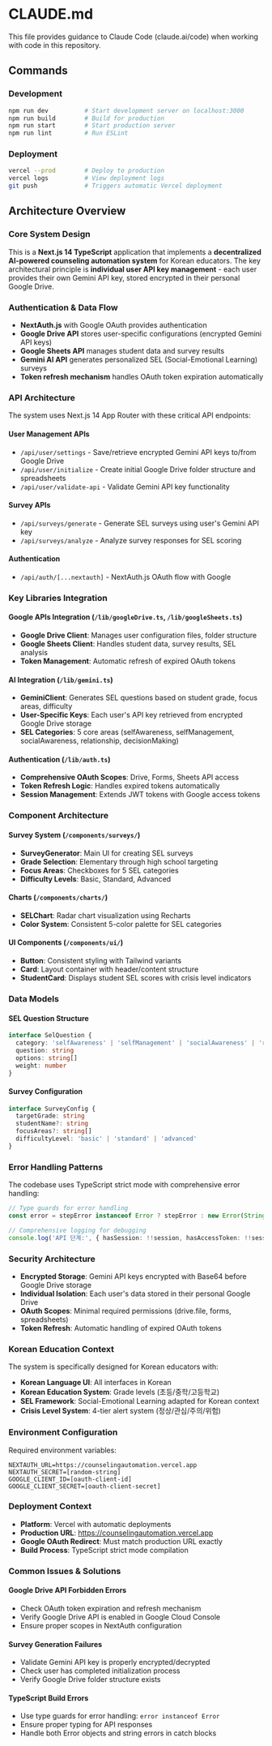 # CLAUDE.md

This file provides guidance to Claude Code (claude.ai/code) when working with code in this repository.

## Commands

### Development
```bash
npm run dev          # Start development server on localhost:3000
npm run build        # Build for production
npm run start        # Start production server
npm run lint         # Run ESLint
```

### Deployment
```bash
vercel --prod        # Deploy to production
vercel logs          # View deployment logs
git push             # Triggers automatic Vercel deployment
```

## Architecture Overview

### Core System Design

This is a **Next.js 14 TypeScript** application that implements a **decentralized AI-powered counseling automation system** for Korean educators. The key architectural principle is **individual user API key management** - each user provides their own Gemini API key, stored encrypted in their personal Google Drive.

### Authentication & Data Flow
- **NextAuth.js** with Google OAuth provides authentication
- **Google Drive API** stores user-specific configurations (encrypted Gemini API keys)
- **Google Sheets API** manages student data and survey results
- **Gemini AI API** generates personalized SEL (Social-Emotional Learning) surveys
- **Token refresh mechanism** handles OAuth token expiration automatically

### API Architecture

The system uses Next.js 14 App Router with these critical API endpoints:

#### User Management APIs
- `/api/user/settings` - Save/retrieve encrypted Gemini API keys to/from Google Drive
- `/api/user/initialize` - Create initial Google Drive folder structure and spreadsheets
- `/api/user/validate-api` - Validate Gemini API key functionality

#### Survey APIs  
- `/api/surveys/generate` - Generate SEL surveys using user's Gemini API key
- `/api/surveys/analyze` - Analyze survey responses for SEL scoring

#### Authentication
- `/api/auth/[...nextauth]` - NextAuth.js OAuth flow with Google

### Key Libraries Integration

#### Google APIs Integration (`/lib/googleDrive.ts`, `/lib/googleSheets.ts`)
- **Google Drive Client**: Manages user configuration files, folder structure
- **Google Sheets Client**: Handles student data, survey results, SEL analysis
- **Token Management**: Automatic refresh of expired OAuth tokens

#### AI Integration (`/lib/gemini.ts`)
- **GeminiClient**: Generates SEL questions based on student grade, focus areas, difficulty
- **User-Specific Keys**: Each user's API key retrieved from encrypted Google Drive storage
- **SEL Categories**: 5 core areas (selfAwareness, selfManagement, socialAwareness, relationship, decisionMaking)

#### Authentication (`/lib/auth.ts`)
- **Comprehensive OAuth Scopes**: Drive, Forms, Sheets API access
- **Token Refresh Logic**: Handles expired tokens automatically
- **Session Management**: Extends JWT tokens with Google access tokens

### Component Architecture

#### Survey System (`/components/surveys/`)
- **SurveyGenerator**: Main UI for creating SEL surveys
- **Grade Selection**: Elementary through high school targeting
- **Focus Areas**: Checkboxes for 5 SEL categories
- **Difficulty Levels**: Basic, Standard, Advanced

#### Charts (`/components/charts/`)
- **SELChart**: Radar chart visualization using Recharts
- **Color System**: Consistent 5-color palette for SEL categories

#### UI Components (`/components/ui/`)
- **Button**: Consistent styling with Tailwind variants
- **Card**: Layout container with header/content structure  
- **StudentCard**: Displays student SEL scores with crisis level indicators

### Data Models

#### SEL Question Structure
```typescript
interface SelQuestion {
  category: 'selfAwareness' | 'selfManagement' | 'socialAwareness' | 'relationship' | 'decisionMaking'
  question: string
  options: string[]
  weight: number
}
```

#### Survey Configuration
```typescript
interface SurveyConfig {
  targetGrade: string
  studentName?: string
  focusAreas?: string[]
  difficultyLevel: 'basic' | 'standard' | 'advanced'
}
```

### Error Handling Patterns

The codebase uses TypeScript strict mode with comprehensive error handling:

```typescript
// Type guards for error handling
const error = stepError instanceof Error ? stepError : new Error(String(stepError))

// Comprehensive logging for debugging
console.log('API 단계:', { hasSession: !!session, hasAccessToken: !!session?.accessToken })
```

### Security Architecture

- **Encrypted Storage**: Gemini API keys encrypted with Base64 before Google Drive storage
- **Individual Isolation**: Each user's data stored in their personal Google Drive
- **OAuth Scopes**: Minimal required permissions (drive.file, forms, spreadsheets)
- **Token Refresh**: Automatic handling of expired OAuth tokens

### Korean Education Context

The system is specifically designed for Korean educators with:
- **Korean Language UI**: All interfaces in Korean
- **Korean Education System**: Grade levels (초등/중학/고등학교)
- **SEL Framework**: Social-Emotional Learning adapted for Korean context
- **Crisis Level System**: 4-tier alert system (정상/관심/주의/위험)

### Environment Configuration

Required environment variables:
```
NEXTAUTH_URL=https://counselingautomation.vercel.app
NEXTAUTH_SECRET=[random-string]
GOOGLE_CLIENT_ID=[oauth-client-id]
GOOGLE_CLIENT_SECRET=[oauth-client-secret]
```

### Deployment Context

- **Platform**: Vercel with automatic deployments
- **Production URL**: https://counselingautomation.vercel.app
- **Google OAuth Redirect**: Must match production URL exactly
- **Build Process**: TypeScript strict mode compilation

### Common Issues & Solutions

#### Google Drive API Forbidden Errors
- Check OAuth token expiration and refresh mechanism
- Verify Google Drive API is enabled in Google Cloud Console
- Ensure proper scopes in NextAuth configuration

#### Survey Generation Failures
- Validate Gemini API key is properly encrypted/decrypted
- Check user has completed initialization process
- Verify Google Drive folder structure exists

#### TypeScript Build Errors
- Use type guards for error handling: `error instanceof Error`
- Ensure proper typing for API responses
- Handle both Error objects and string errors in catch blocks
